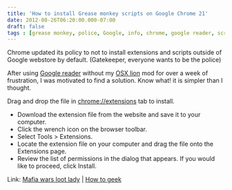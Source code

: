 ```yaml
---
title: 'How to install Grease monkey scripts on Google Chrome 21'
date: 2012-08-26T06:20:00.000-07:00
draft: false
tags : [grease monkey, police, Google, info, chrome, google reader, scripts, solution, webstore]
---
```


  
Chrome updated its policy to not to install extensions and scripts outside of Google webstore by default. (Gatekeeper, everyone wants to be the police)  
  
After using [Google reader](https://www.google.com/reader) without my [OSX lion](https://github.com/aziz/Google-Reader-Lion-UI) mod for over a week of frustration, I was motivated to find a solution. Know what! it is simpler than I thought.  
  
Drag and drop the file in [chrome://extensions](chrome://extensions/) tab to install.  
  
 
 *   Download the extension file from the website and save it to your computer. 
 *   Click the wrench icon on the browser toolbar.
 *   Select Tools > Extensions.
 *   Locate the extension file on your computer and drag the file onto the Extensions page.
 *   Review the list of permissions in the dialog that appears. If you would like to proceed, click Install.

  
  
Link: [Mafia wars loot lady](http://www.mafiawarslootlady.com/2012/07/chrome-21-userscript-and-extension.html) | [How to geek](http://www.howtogeek.com/120743/how-to-install-extensions-from-outside-the-chrome-web-store/)